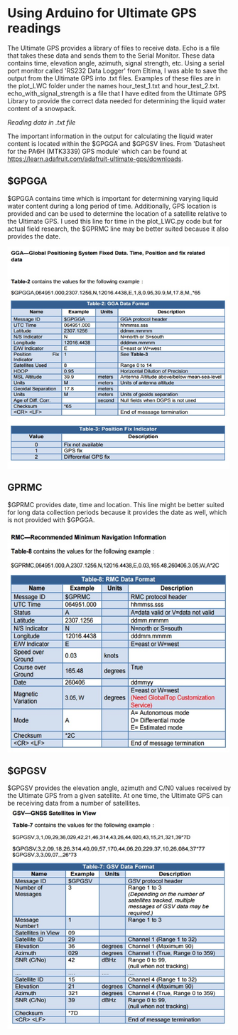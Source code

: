 # Using Arduino for Ultimate GPS readings

The Ultimate GPS provides a library of files to receive data.  Echo is a file that takes these data and sends them to the Serial Monitor.  These data contains time, elevation angle, azimuth, signal strength, etc.  Using a serial port monitor called 'RS232 Data Logger' from Eltima, I was able to save the output from the Ultimate GPS into .txt files.  Examples of these files are in the plot_LWC folder under the names hour_test_1.txt and hour_test_2.txt.  echo_with_signal_strength is a file that I have edited from the Ultimate GPS Library to provide the correct data needed for determining the liquid water content of a snowpack.



*Reading data in .txt file*

The important information in the output for calculating the liquid water content is located within the $GPGGA and $GPGSV lines.
From 'Datasheet for the PA6H (MTK3339) GPS module' which can be found at https://learn.adafruit.com/adafruit-ultimate-gps/downloads.

## $GPGGA

$GPGGA contains time which is important for determining varying liquid water content during a long period of time.  Additionally, GPS location is provided and can be used to determine the location of a satellite relative to the Ultimate GPS.  I used this line for time in the plot_LWC.py code but for actual field research, the $GPRMC line may be better suited because it also provides the date.

<img align="center" width="500" height="500" src="/images//gga.jpg">


## GPRMC

$GPRMC provides date, time and location.  This line might be better suited for long data collection periods because it provides the date as well, which is not provided with $GPGGA.

<img align="center" width="500" height="500" src="/images//rmc.jpg">


## $GPGSV

$GPGSV provides the elevation angle, azimuth and C/N0 values received by the Ultimate GPS from a given satellite.  At one time, the Ultimate GPS can be receiving data from a number of satellites.   
<img align="center" width="500" height="500" src="/images//gsv.jpg">
